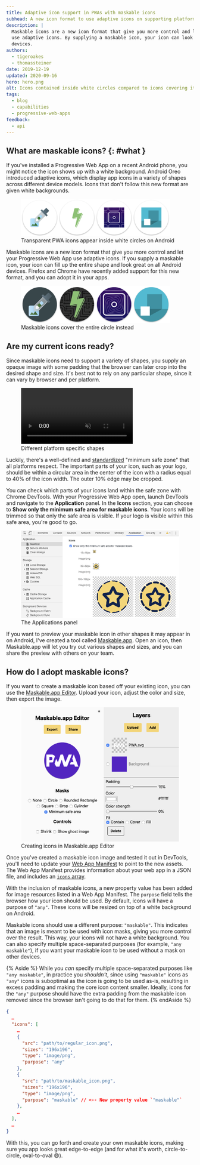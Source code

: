 ```yaml
---
title: Adaptive icon support in PWAs with maskable icons
subhead: A new icon format to use adaptive icons on supporting platforms.
description: |
  Maskable icons are a new icon format that give you more control and let your Progressive Web App
  use adaptive icons. By supplying a maskable icon, your icon can look great on all Android
  devices.
authors:
  - tigeroakes
  - thomassteiner
date: 2019-12-19
updated: 2020-09-16
hero: hero.png
alt: Icons contained inside white circles compared to icons covering its entire circle
tags:
  - blog
  - capabilities
  - progressive-web-apps
feedback:
  - api
---
```


## What are maskable icons? {: #what }

If you've installed a Progressive Web App on a recent Android phone, you might notice the icon shows
up with a white background. Android Oreo introduced adaptive icons, which display app icons in a
variety of shapes across different device models. Icons that don't follow this new format are given
white backgrounds.

<figure class="w-figure">
  <img src="homescreen-any.png" alt="PWA icons in white circles on Android" style="width: 400px; max-width: 100%">
  <figcaption class="w-figcaption">
    Transparent PWA icons appear inside white circles on Android
  </figcaption>
</figure>

Maskable icons are a new icon format that give you more control and let your Progressive Web App use
adaptive icons. If you supply a maskable icon, your icon can fill up the entire shape and look great
on all Android devices. Firefox and Chrome have recently added support for this new format, and you
can adopt it in your apps.

<figure class="w-figure">
  <img src="homescreen-maskable.png" alt="PWA icons covering the entire circle on Android" style="width: 400px; max-width: 100%">
  <figcaption class="w-figcaption">
    Maskable icons cover the entire circle instead
  </figcaption>
</figure>

## Are my current icons ready?

Since maskable icons need to support a variety of shapes, you supply an opaque image with some
padding that the browser can later crop into the desired shape and size. It's best not to rely on
any particular shape, since it can vary by browser and per platform.

<figure class="w-figure w-figure--inline-right">
  <video class="w-screenshot" autoplay loop muted playsinline aria-label="Different masks applied to a maskable icon">
    <source src="fugu-mask.webm" type="video/webm; codecs=vp8">
    <source src="fugu-mask.mp4" type="video/mp4; codecs=h264">
  </video>
  <figcaption class="w-figcaption">
    Different platform specific shapes
  </figcaption>
</figure>

Luckily, there's a well-defined and [standardized](https://w3c.github.io/manifest/#icon-masks)
"minimum safe zone" that all platforms respect. The important parts of your icon, such as your logo,
should be within a circular area in the center of the icon with a radius equal to 40% of the icon
width. The outer 10% edge may be cropped.

You can check which parts of your icons land within the safe zone with Chrome DevTools. With your
Progressive Web App open, launch DevTools and navigate to the **Application** panel. In the
**Icons** section, you can choose to **Show only the minimum safe area for maskable icons**. Your
icons will be trimmed so that only the safe area is visible. If your logo is visible within this
safe area, you're good to go.

<figure class="w-figure">
  <img src="devtools.png" class="w-screenshot" alt="Applications panel in DevTools displaying PWA icons with edges cropped">
  <figcaption class="w-figcaption">
    The Applications panel
  </figcaption>
</figure>

If you want to preview your maskable icon in other shapes it may appear in on Android, I've created
a tool called [Maskable.app](https://maskable.app/). Open an icon, then Maskable.app will let you
try out various shapes and sizes, and you can share the preview with others on your team.

## How do I adopt maskable icons?

If you want to create a maskable icon based off your existing icon, you can use the
[Maskable.app Editor](https://maskable.app/editor). Upload your icon, adjust the color and size,
then export the image.

<figure class="w-figure">
  <img src="maskable-app-editor.png" class="w-screenshot" alt="Maskable.app Editor screenshot">
  <figcaption class="w-figcaption">
    Creating icons in Maskable.app Editor
  </figcaption>
</figure>

Once you've created a maskable icon image and tested it out in DevTools, you'll need to update your
[Web App Manifest](https://developers.google.com/web/fundamentals/web-app-manifest) to point to the
new assets. The Web App Manifest provides information about your web app in a JSON file, and
includes an [`icons` array](https://developers.google.com/web/fundamentals/web-app-manifest#icons).

With the inclusion of maskable icons, a new property value has been added for image resources listed
in a Web App Manifest. The `purpose` field tells the browser how your icon should be used. By
default, icons will have a purpose of `"any"`. These icons will be resized on top of a white
background on Android.

Maskable icons should use a different purpose: `"maskable"`. This indicates that an image is meant
to be used with icon masks, giving you more control over the result. This way, your icons will not
have a white background. You can also specify multiple space-separated purposes (for example,
`"any maskable"`), if you want your maskable icon to be used without a mask on other devices.

{% Aside %}
  While you _can_ specify multiple space-separated purposes like `"any maskable"`, in
  practice you _shouldn't_, since using `"maskable"` icons as `"any"` icons is suboptimal as the icon
  is going to be used as-is, resulting in excess padding and making the core icon content smaller.
  Ideally, icons for the `"any"` purpose should have the extra padding from the maskable icon removed
  since the browser isn't going to do that for them.
{% endAside %}

```json
{
  …
  "icons": [
    …
    {
      "src": "path/to/regular_icon.png",
      "sizes": "196x196",
      "type": "image/png",
      "purpose": "any"
    },
    {
      "src": "path/to/maskable_icon.png",
      "sizes": "196x196",
      "type": "image/png",
      "purpose": "maskable" // <-- New property value `"maskable"`
    },
    …
  ],
  …
}
```

With this, you can go forth and create your own maskable icons, making sure you app looks great
edge-to-edge (and for what it's worth, circle-to-circle, oval-to-oval 😄).
